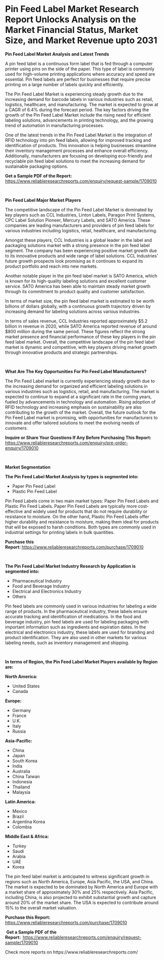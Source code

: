 <p><h1>Pin Feed Label Market Research Report Unlocks Analysis on the Market Financial Status, Market Size, and Market Revenue upto 2031</h1></p><p><strong>Pin Feed Label Market Analysis and Latest Trends</strong></p>
<p><p>A pin feed label is a continuous form label that is fed through a computer printer using pins on the side of the paper. This type of label is commonly used for high-volume printing applications where accuracy and speed are essential. Pin feed labels are perfect for businesses that require precise printing on a large number of labels quickly and efficiently.</p><p>The Pin Feed Label Market is experiencing steady growth due to the increasing demand for barcode labels in various industries such as retail, logistics, healthcare, and manufacturing. The market is expected to grow at a CAGR of 6.4% during the forecast period. The key factors driving the growth of the Pin Feed Label Market include the rising need for efficient labeling solutions, advancements in printing technology, and the growing trend of automation in manufacturing processes.</p><p>One of the latest trends in the Pin Feed Label Market is the integration of RFID technology into pin feed labels, allowing for improved tracking and identification of products. This innovation is helping businesses streamline their inventory management processes and enhance overall efficiency. Additionally, manufacturers are focusing on developing eco-friendly and recyclable pin feed label solutions to meet the increasing demand for sustainable packaging options.</p></p>
<p><strong>Get a Sample PDF of the Report:&nbsp;</strong> <a href="https://www.reliableresearchreports.com/enquiry/request-sample/1709010">https://www.reliableresearchreports.com/enquiry/request-sample/1709010</a></p>
<p>&nbsp;</p>
<p><strong>Pin Feed Label Major Market Players</strong></p>
<p><p>The competitive landscape of the Pin Feed Label Market is dominated by key players such as CCL Industries, Linton Labels, Paragon Print Systems, CPC Label Solution Pioneer, Mercury Labels, and SATO America. These companies are leading manufacturers and providers of pin feed labels for various industries including logistics, retail, healthcare, and manufacturing.</p><p>Amongst these players, CCL Industries is a global leader in the label and packaging solutions market with a strong presence in the pin feed label segment. The company has been experiencing positive market growth due to its innovative products and wide range of label solutions. CCL Industries' future growth prospects look promising as it continues to expand its product portfolio and reach into new markets.</p><p>Another notable player in the pin feed label market is SATO America, which is known for its high-quality labeling solutions and excellent customer service. SATO America has been able to maintain steady market growth through its commitment to product quality and customer satisfaction.</p><p>In terms of market size, the pin feed label market is estimated to be worth billions of dollars globally, with a continuous growth trajectory driven by increasing demand for labeling solutions across various industries.</p><p>In terms of sales revenue, CCL Industries reported approximately $5.2 billion in revenue in 2020, while SATO America reported revenue of around $800 million during the same period. These figures reflect the strong market presence and financial performance of these key players in the pin feed label market. Overall, the competitive landscape of the pin feed label market is dynamic and competitive, with key players driving market growth through innovative products and strategic partnerships.</p></p>
<p>&nbsp;</p>
<p><strong>What Are The Key Opportunities For Pin Feed Label Manufacturers?</strong></p>
<p><p>The Pin Feed Label market is currently experiencing steady growth due to the increasing demand for organized and efficient labeling solutions in various industries such as logistics, retail, and manufacturing. The market is expected to continue to expand at a significant rate in the coming years, fueled by advancements in technology and automation. Rising adoption of RFID technology and increasing emphasis on sustainability are also contributing to the growth of the market. Overall, the future outlook for the Pin Feed Label market is promising, with opportunities for manufacturers to innovate and offer tailored solutions to meet the evolving needs of customers.</p></p>
<p><strong>Inquire or Share Your Questions If Any Before Purchasing This Report:</strong> <a href="https://www.reliableresearchreports.com/enquiry/pre-order-enquiry/1709010">https://www.reliableresearchreports.com/enquiry/pre-order-enquiry/1709010</a></p>
<p>&nbsp;</p>
<p><strong>Market Segmentation</strong></p>
<p><strong>The Pin Feed Label Market Analysis by types is segmented into:</strong></p>
<p><ul><li>Paper Pin Feed Label</li><li>Plastic Pin Feed Label</li></ul></p>
<p><p>Pin Feed Labels come in two main market types: Paper Pin Feed Labels and Plastic Pin Feed Labels. Paper Pin Feed Labels are typically more cost-effective and widely used for products that do not require durability or resistance to moisture. On the other hand, Plastic Pin Feed Labels offer higher durability and resistance to moisture, making them ideal for products that will be exposed to harsh conditions. Both types are commonly used in industrial settings for printing labels in bulk quantities.</p></p>
<p><strong>Purchase this Report:&nbsp;</strong><a href="https://www.reliableresearchreports.com/purchase/1709010">https://www.reliableresearchreports.com/purchase/1709010</a></p>
<p>&nbsp;</p>
<p><strong>The Pin Feed Label Market Industry Research by Application is segmented into:</strong></p>
<p><ul><li>Pharmaceutical Industry</li><li>Food and Beverage Industry</li><li>Electrical and Electronics Industry</li><li>Others</li></ul></p>
<p><p>Pin feed labels are commonly used in various industries for labeling a wide range of products. In the pharmaceutical industry, these labels ensure accurate tracking and identification of medications. In the food and beverage industry, pin feed labels are used for labeling packaging with important information such as ingredients and expiration dates. In the electrical and electronics industry, these labels are used for branding and product identification. They are also used in other markets for various labeling needs, such as inventory management and shipping.</p></p>
<p>&nbsp;</p>
<p><strong>In terms of Region, the Pin Feed Label Market Players available by Region are:</strong></p>
<p>
    <p> <strong> North America: </strong>
        <ul>
            <li>United States</li>
            <li>Canada</li>
        </ul>
        </p> 
    <p> <strong> Europe: </strong>
        <ul>
            <li>Germany</li>
            <li>France</li>
            <li>U.K.</li>
            <li>Italy</li>
            <li>Russia</li>
        </ul>
        </p> 
    <p> <strong> Asia-Pacific: </strong>
        <ul>
            <li>China</li>
            <li>Japan</li>
            <li>South Korea</li>
            <li>India</li>
            <li>Australia</li>
            <li>China Taiwan</li>
            <li>Indonesia</li>
            <li>Thailand</li>
            <li>Malaysia</li>
        </ul>
        </p> 
    <p> <strong> Latin America: </strong>
        <ul>
            <li>Mexico</li>
            <li>Brazil</li>
            <li>Argentina Korea</li>
            <li>Colombia</li>
        </ul>
        </p> 
    <p> <strong> Middle East & Africa: </strong>
        <ul>
            <li>Turkey</li>
            <li>Saudi</li>
            <li>Arabia</li>
            <li>UAE</li>
            <li>Korea</li>
        </ul>
    </p>
    </p>
<p><p>The pin feed label market is anticipated to witness significant growth in regions such as North America, Europe, Asia Pacific, the USA, and China. The market is expected to be dominated by North America and Europe with a market share of approximately 30% and 25% respectively. Asia Pacific, including China, is also projected to exhibit substantial growth and capture around 20% of the market share. The USA is expected to contribute around 15% to the overall market valuation.</p></p>
<p><strong>Purchase this Report: </strong><a href="https://www.reliableresearchreports.com/purchase/1709010">https://www.reliableresearchreports.com/purchase/1709010</a></p>
<p>&nbsp;<strong>Get a Sample PDF of the Report:&nbsp;&nbsp;</strong><a href="https://www.reliableresearchreports.com/enquiry/request-sample/1709010">https://www.reliableresearchreports.com/enquiry/request-sample/1709010</a></p>
<p><strong></strong></p>
<p>Check more reports on https://www.reliableresearchreports.com/</p>
